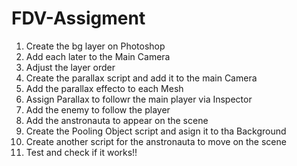 # FDV-Assigment

1. Create the bg layer on Photoshop
2. Add each later to the Main Camera
3. Adjust the layer order
4. Create the parallax script and add it to the main Camera
5. Add the parallax effecto to each Mesh
6. Assign Parallax to followr the main player via Inspector
8. Add the enemy to follow the player
9. Add the anstronauta to appear on the scene
10. Create the Pooling Object script and asign it to tha Background
11. Create another script for the anstronauta to move on the scene
12. Test and check if it works!!
